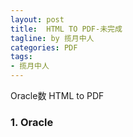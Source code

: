 ```yaml
---
layout: post
title:  HTML TO PDF-未完成
tagline: by 揽月中人
categories: PDF
tags:
- 揽月中人
---
```

Oracle数 HTML to PDF 
<!--more-->

### 1. Oracle 